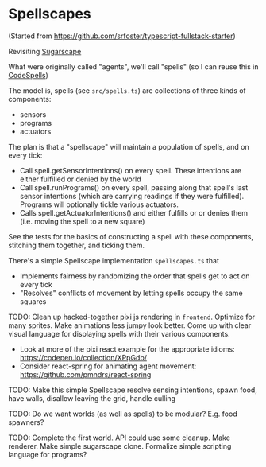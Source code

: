 # Spellscapes

(Started from https://github.com/srfoster/typescript-fullstack-starter)

Revisiting [Sugarscape](https://en.wikipedia.org/wiki/Sugarscape)

What were originally called "agents", we'll call "spells" (so I can reuse this in [CodeSpells](https://codespells.org))

The model is, spells (see `src/spells.ts`) are collections of three kinds of components:

* sensors
* programs
* actuators

The plan is that a "spellscape" will maintain a population of spells, and on every tick:

* Call spell.getSensorIntentions() on every spell.  These intentions are either fulfilled or denied by the world
* Call spell.runPrograms() on every spell, passing along that spell's last sensor intentions (which are carrying readings if they were fulfilled).  Programs will optionally tickle various actuators.
* Calls spell.getActuatorIntentions() and either fulfills or or denies them (i.e. moving the spell to a new square)

See the tests for the basics of constructing a spell with these components, stitching them together, and ticking them.

There's a simple Spellscape implementation `spellscapes.ts` that 

* Implements fairness by randomizing the order that spells get to act on every tick
* "Resolves" conflicts of movement by letting spells occupy the same squares

TODO: Clean up hacked-together pixi js rendering in `frontend`.  Optimize for many sprites.  Make animations less jumpy look better.   Come up with clear visual language for displaying spells with their various components.
  * Look at more of the pixi react example for the appropriate idioms: https://codepen.io/collection/XPpGdb/
  * Consider react-spring for animating agent movement: https://github.com/pmndrs/react-spring

TODO: Make this simple Spellscape resolve sensing intentions, spawn food, have walls, disallow leaving the grid, handle culling

TODO: Do we want worlds (as well as spells) to be modular?  E.g. food spawners?  

TODO: Complete the first world. API could use some cleanup. Make renderer.  Make simple sugarscape clone.  Formalize simple scripting language for programs?





